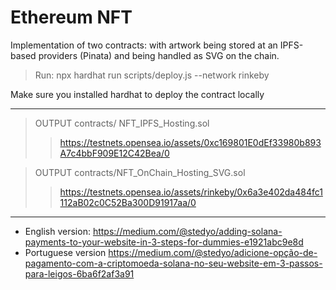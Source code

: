 
# Ethereum NFT

Implementation of two contracts: with artwork being stored at an IPFS-based providers (Pinata) and being handled as SVG on the chain.

> Run: npx hardhat run scripts/deploy.js --network rinkeby

Make sure you installed hardhat to deploy the contract locally

- - - - 

> OUTPUT contracts/ NFT_IPFS_Hosting.sol   
>>https://testnets.opensea.io/assets/0xc169801E0dEf33980b893A7c4bbF909E12C42Bea/0



> OUTPUT contracts/NFT_OnChain_Hosting_SVG.sol 
>>https://testnets.opensea.io/assets/rinkeby/0x6a3e402da484fc1112aB02c0C52Ba300D91917aa/0

- - - - 

* English version: https://medium.com/@stedyo/adding-solana-payments-to-your-website-in-3-steps-for-dummies-e1921abc9e8d
* Portuguese version https://medium.com/@stedyo/adicione-opção-de-pagamento-com-a-criptomoeda-solana-no-seu-website-em-3-passos-para-leigos-6ba6f2af3a91

